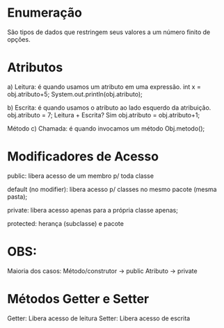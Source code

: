 # Enumeração

 São tipos de dados que restringem seus valores a um número finito de opções.

# Atributos

 a) Leitura: é quando usamos um atributo em uma expressão.
      int x = obj.atributo+5;
      System.out.println(obj.atributo);

 b) Escrita: é quando usamos o atributo ao lado esquerdo da atribuição.
      obj.atributo = 7;
    Leitura + Escrita? Sim
    obj.atributo = obj.atributo+1;

 Método
 c) Chamada: é quando invocamos um método
      Obj.metodo();

# Modificadores de Acesso

 public: libera acesso de um membro p/ toda classe

 default (no modifier): libera acesso p/ classes no mesmo pacote (mesma pasta);

 private: libera acesso apenas para a própria classe apenas;

 protected: herança (subclasse) e pacote

# OBS:

Maioria dos casos:
Método/construtor -> public
Atributo -> private

# Métodos Getter e Setter

Getter: Libera acesso de leitura
Setter: Libera acesso de escrita


 